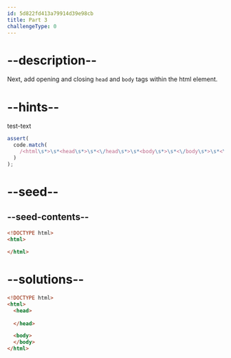 ```yaml
---
id: 5d822fd413a79914d39e98cb
title: Part 3
challengeType: 0
---
```


# --description--

Next, add opening and closing `head` and `body` tags within the html element.

# --hints--

test-text

```js
assert(
  code.match(
    /<html\s*>\s*<head\s*>\s*<\/head\s*>\s*<body\s*>\s*<\/body\s*>\s*<\/html\s*>/gi
  )
);
```

# --seed--

## --seed-contents--

```html
<!DOCTYPE html>
<html>
  
</html>
```

# --solutions--

```html
<!DOCTYPE html>
<html>    
  <head>
    
  </head>

  <body>
  </body>
</html>
```